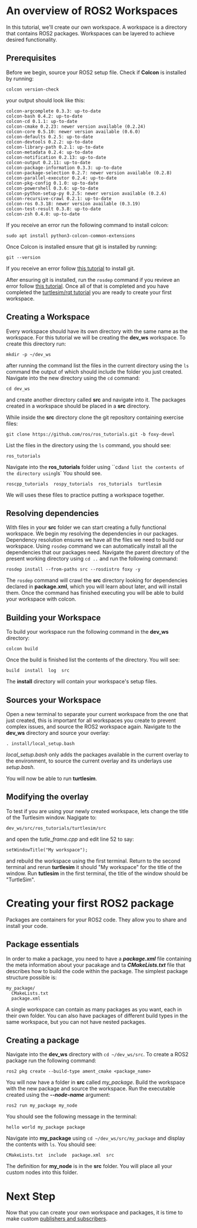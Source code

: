 # An overview of ROS2 Workspaces
In this tutorial, we'll create our own workspace. A workspace is a directory that contains ROS2 packages. Workspaces can be layered to achieve desired functionality.

## Prerequisites
Before we begin, source your ROS2 setup file. Check if **Colcon** is installed by running:
```
colcon version-check
```
your output should look like this:

 ```
 colcon-argcomplete 0.3.3: up-to-date
 colcon-bash 0.4.2: up-to-date
 colcon-cd 0.1.1: up-to-date
 colcon-cmake 0.2.23: newer version available (0.2.24)
 colcon-core 0.5.10: newer version available (0.6.0)
 colcon-defaults 0.2.5: up-to-date
 colcon-devtools 0.2.2: up-to-date
 colcon-library-path 0.2.1: up-to-date
 colcon-metadata 0.2.4: up-to-date
 colcon-notification 0.2.13: up-to-date
 colcon-output 0.2.11: up-to-date
 colcon-package-information 0.3.3: up-to-date
 colcon-package-selection 0.2.7: newer version available (0.2.8)
 colcon-parallel-executor 0.2.4: up-to-date
 colcon-pkg-config 0.1.0: up-to-date
 colcon-powershell 0.3.6: up-to-date
 colcon-python-setup-py 0.2.5: newer version available (0.2.6)
 colcon-recursive-crawl 0.2.1: up-to-date
 colcon-ros 0.3.18: newer version available (0.3.19)
 colcon-test-result 0.3.8: up-to-date
 colcon-zsh 0.4.0: up-to-date
 ```
 If you receive an error run the following command to install colcon:
 ```
 sudo apt install python3-colcon-common-extensions
 ```

 Once Colcon is installed ensure that git is installed by running:
 ```
 git --version
 ```
 If you receive an error follow [this tutorial](https://git-scm.com/book/en/v2/Getting-Started-Installing-Git) to install git.

 After ensuring git is installed, run the `rosdep` command if you revieve an error follow [this tutorial](https://wiki.ros.org/rosdep#Installing_rosdep). Once all of that is completed and you have completed the [turtlesim/rqt tutorial](turtlesim_rqt.md) you are ready to create your first workspace.

 ## Creating a Workspace

 Every workspace should have its own directory with the same name as the workspace. For this tutorial we will be creating the **dev_ws** workspace. To create this directory run:
 ```
 mkdir -p ~/dev_ws
 ```
 after running the command list the files in the current directory using the ```ls``` command the output of which should include the folder you just created. Navigate into the new directory using the `cd` command:
 ```
 cd dev_ws
 ```
 and create another directory called **src** and navigate into it. The packages created in a workspace should be placed in a **src** directory.

 While inside the **src** directory clone the git repository containing exercise files:
 ```
 git clone https://github.com/ros/ros_tutorials.git -b foxy-devel
 ```
 List the files in the directory using the `ls` command, you should see:
 ```
 ros_tutorials
 ```
 Navigate into the **ros_tutorials** folder using ``cd` and list the contents of the directory using `ls` You should see.

 ```
 roscpp_tutorials  rospy_tutorials  ros_tutorials  turtlesim
 ```
 We will uses these files to practice putting a workspace together.

 ## Resolving dependencies
 With files in your **src** folder we can start creating a fully functional workspace. We begin my resolving the dependencies in our packages. Dependency resolution ensures we have all the files we need to build our workspace. Using `rosdep` command we can automatically install all the dependencies that our packages need. Navigate the parent directory of the present working directory using `cd ..` and run the following command:
 ```
 rosdep install --from-paths src --rosdistro foxy -y
 ```
 The `rosdep` command will crawl the **src** directory looking for dependencies declared in **package.xml**, which you will learn about later, and will install them. Once the command has finished executing you will be able to build your workspace with colcon.

 ## Building your Workspace

 To build your workspace run the following command in the **dev_ws** directory:
 ```
 colcon build
 ```
 Once the build is finished list the contents of the directory. You will see:
 ```
 build  install  log  src
 ```
 The **install** directory will contain your workspace's setup files.

 ## Sources your Workspace

 Open a new terminal to separate your current workspace from the one that just created, this is important for all workspaces you create to prevent complex issues, and source the ROS2 workspace again. Navigate to the **dev_ws** directory and source your overlay:
 ```
 . install/local_setup.bash
 ```
 *local_setup.bash* only adds the packages available in the current overlay to the environment, to source the current overlay and its underlays use *setup.bash*.

 You will now be able to run **turtlesim**.

 ## Modifying the overlay

 To test if you are using your newly created workspace, lets change the title of the Turtlesim window. Nagigate to:
 ```
 dev_ws/src/ros_tutorials/turtlesim/src
 ```
 and open the *tutle_frame.cpp* and edit line 52 to say:
 ```
 setWindowTitle("My workspace");
 ```
 and rebuild the workspace using the first terminal. Return to the second terminal and rerun **turtlesim** it should "My workspace" for the title of the window. Run **tutlesim** in the first terminal, the title of the window should be "TurtleSim".

 # Creating your first ROS2 package
 Packages are containers for your ROS2 code. They allow you to share and install your code.

 ## Package essentials
 In order to make a package, you need to have a __*package.xml*__ file containing the meta information about your pacakage and ta __*CMakeLists.txt*__ file that describes how to build the code within the package. The simplest package structure possible is:
 ```
 my_package/
   CMakeLists.txt
   package.xml
 ```
 A single workspace can contain as many packages as you want, each in their own folder. You can also have packages of different build types in the same workspace, but you can not have nested packages.
 ## Creating a package
 Navigate into the **dev_ws** directory with `cd ~/dev_ws/src`. To create a ROS2 package run the following command:
 ```
 ros2 pkg create --build-type ament_cmake <package_name>
 ```
 You will now have a folder in **src** called *my_package*. Build the workspace with the new package and source the workspace. Run the executable created using the __*--node-name*__ argument:
 ```
 ros2 run my_package my_node
 ```
 You should see the following message in the terminal:
 ```
 hello world my_package package
 ```
 Navigate into **my_package** using `cd ~/dev_ws/src/my_package` and display the contents with `ls`. You should see:
 ```
 CMakeLists.txt  include  package.xml  src
 ```
 The definition for **my_node** is in the **src** folder. You will place all your custom nodes into this folder.
 # Next Step
 Now that you can create your own workspace and packages, it is time to make custom [publishers and subscribers](pub_sub.md).
